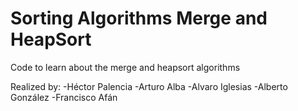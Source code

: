 # Sorting Algorithms Merge and HeapSort
Code to learn about the merge and heapsort algorithms

Realized by:
   -Héctor Palencia
   -Arturo Alba
   -Alvaro Iglesias
   -Alberto González
   -Francisco Afán
